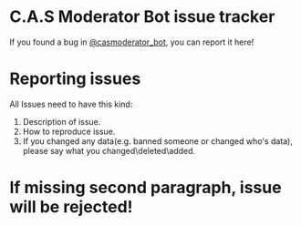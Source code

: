 # C.A.S Moderator Bot issue tracker

If you found a bug in [@casmoderator_bot](https://t.me/casmoderator_bot), you can report it here!

# Reporting issues

All Issues need to have this kind:
1. Description of issue.
2. How to reproduce issue.
3. If you changed any data(e.g. banned someone or changed who's data), please say what you changed\deleted\added.

# If missing second paragraph, issue will be rejected!
